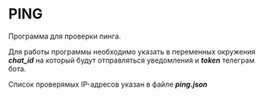 # PING
Программа для проверки пинга.

Для работы программы необходимо указать в переменных окружения __*chat_id*__ на который будут отправляться уведомления 
и __*token*__ телеграм бота.

Список проверямых IP-адресов указан в файле __*ping.json*__
